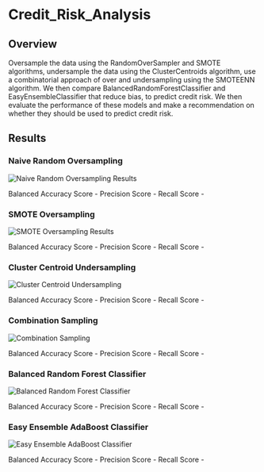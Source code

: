 # Credit_Risk_Analysis

## Overview
Oversample the data using the RandomOverSampler and SMOTE algorithms, undersample the data using the ClusterCentroids algorithm, use a combinatorial approach of over and undersampling using the SMOTEENN algorithm. We then compare BalancedRandomForestClassifier and EasyEnsembleClassifier that reduce bias, to predict credit risk. We then evaluate the performance of these models and make a recommendation on whether they should be used to predict credit risk.

## Results
### Naive Random Oversampling
![Naive Random Oversampling Results]()

Balanced Accuracy Score - 
Precision Score - 
Recall Score - 

### SMOTE Oversampling
![SMOTE Oversampling Results]()

Balanced Accuracy Score - 
Precision Score - 
Recall Score - 

### Cluster Centroid Undersampling
![Cluster Centroid Undersampling]()

Balanced Accuracy Score - 
Precision Score - 
Recall Score - 

### Combination Sampling
![Combination Sampling]()

Balanced Accuracy Score - 
Precision Score - 
Recall Score - 

### Balanced Random Forest Classifier
![Balanced Random Forest Classifier]()

Balanced Accuracy Score - 
Precision Score - 
Recall Score - 

### Easy Ensemble AdaBoost Classifier
![Easy Ensemble AdaBoost Classifier]()

Balanced Accuracy Score - 
Precision Score - 
Recall Score - 



